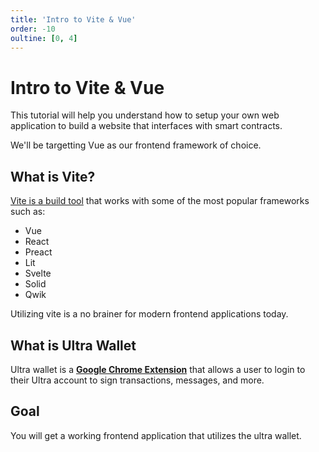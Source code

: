 ```yaml
---
title: 'Intro to Vite & Vue'
order: -10
oultine: [0, 4]
---
```


# Intro to Vite & Vue

This tutorial will help you understand how to setup your own web application to build a website that interfaces with smart contracts.

We'll be targetting Vue as our frontend framework of choice.

## What is Vite?

[Vite is a build tool](https://vitejs.dev/) that works with some of the most popular frameworks such as:

- Vue
- React
- Preact
- Lit
- Svelte
- Solid
- Qwik

Utilizing vite is a no brainer for modern frontend applications today.

## What is Ultra Wallet

Ultra wallet is a [**Google Chrome Extension**](https://chrome.google.com/webstore/detail/ultra-wallet/kjjebdkfeagdoogagbhepmbimaphnfln) that allows a user to login to their Ultra account to sign transactions, messages, and more.

## Goal

You will get a working frontend application that utilizes the ultra wallet.